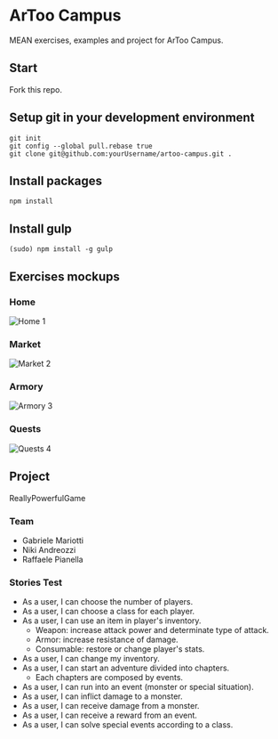 # ArToo Campus
MEAN exercises, examples and project for ArToo Campus.

## Start
Fork this repo.

## Setup git in your development environment
```
git init
git config --global pull.rebase true
git clone git@github.com:yourUsername/artoo-campus.git .
```

## Install packages
```
npm install
```

## Install gulp
```
(sudo) npm install -g gulp
```

## Exercises mockups

### Home
![Home 1](https://assets.moqups.com/grdjfDzUzO/Page_1.png)

### Market
![Market 2](https://assets.moqups.com/Jgy3rpaJPz/Page_1.png)

### Armory
![Armory 3](https://assets.moqups.com/wVwd427LO5/Page_1.png)

### Quests
![Quests 4](https://assets.moqups.com/57dqoZC60v/Page_1.png)

## Project

ReallyPowerfulGame

### Team

* Gabriele Mariotti
* Niki Andreozzi
* Raffaele Pianella

### Stories Test

* As a user, I can choose the number of players.
* As a user, I can choose a class for each player.
* As a user, I can use an item in player's inventory.
    * Weapon: increase attack power and determinate type of attack.
    * Armor: increase resistance of damage.
    * Consumable: restore or change player's stats.
* As a user, I can change my inventory.
* As a user, I can start an adventure divided into chapters.
    * Each chapters are composed by events.
* As a user, I can run into an event (monster or special situation).
* As a user, I can inflict damage to a monster.
* As a user, I can receive damage from a monster.
* As a user, I can receive a reward from an event.
* As a user, I can solve special events according to a class.



